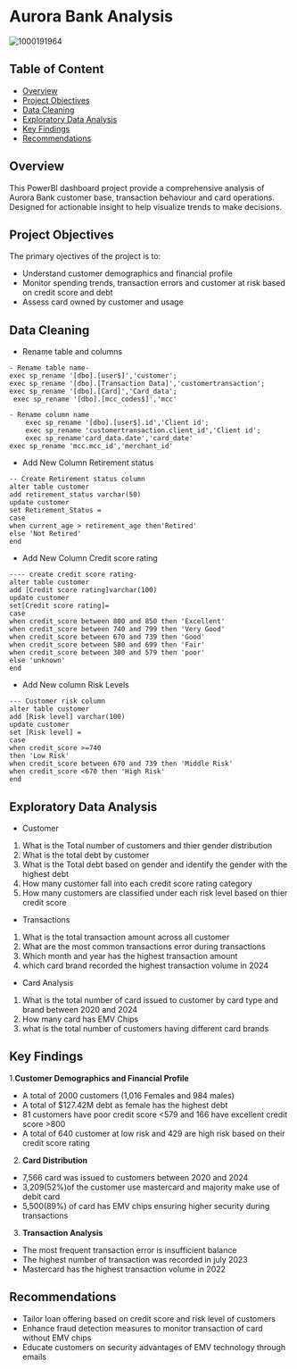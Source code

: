 # Aurora Bank Analysis 
![1000191964](https://github.com/user-attachments/assets/fe9e2d3d-9fc0-4e27-a5c3-79c35025b5f9)
## Table of Content
- [Overview](#overview)
- [Project Objectives](#project-objectives)
- [Data Cleaning](#data-cleaning)
- [Exploratory Data Analysis](#exploratory-data-analysis)
- [Key Findings](#key-findings)
- [Recommendations](#recommendations)

## Overview 
This PowerBI dashboard project provide a comprehensive analysis of Aurora Bank customer base, transaction behaviour and card operations. Designed for actionable insight to help visualize trends to make decisions.
## Project Objectives
The primary ojectives of the project is to:
- Understand customer demographics and financial profile
- Monitor spending trends, transaction errors and customer at risk based on credit score and debt
- Assess card owned by customer and usage

## Data Cleaning 
- Rename table and columns
```
- Rename table name-
exec sp_rename '[dbo].[user$]','customer';
exec sp_rename '[dbo].[Transaction Data]','customertransaction';
exec sp_rename '[dbo].[Card]','Card_data';
 exec sp_rename '[dbo].[mcc_codes$]','mcc'

- Rename column name
    exec sp_rename '[dbo].[user$].id','Client id';
	exec sp_rename 'customertransaction.client_id','Client id';
	exec sp_rename'card_data.date','card_date'
exec sp_rename 'mcc.mcc_id','merchant_id'
```
- Add New Column Retirement status 
```
-- Create Retirement status column
alter table customer
add retirement_status varchar(50)
update customer
set Retirement_Status =
case
when current_age > retirement_age then'Retired'
else 'Not Retired'
end
```
- Add New Column Credit score rating
```
---- create credit score rating-
alter table customer
add [Credit score rating]varchar(100)
update customer
set[Credit score rating]=
case
when credit_score between 800 and 850 then 'Excellent'
when credit_score between 740 and 799 then 'Very Good'
when credit_score between 670 and 739 then 'Good'
when credit_score between 580 and 699 then 'Fair'
when credit_score between 300 and 579 then 'poor'
else 'unknown'
end
```
- Add New column Risk Levels
```
--- Customer risk column
alter table customer
add [Risk level] varchar(100)
update customer
set [Risk level] =
case 
when credit_score >=740 
then 'Low Risk'
when credit_score between 670 and 739 then 'Middle Risk'
when credit_score <670 then 'High Risk'
end
```
## Exploratory Data Analysis 
- Customer
1. What is the Total number of customers and thier gender distribution
2. What is the total debt by customer
3. What is the Total debt based on gender and identify the gender with the highest debt
4. How many customer fall into each credit score rating category 
5. How many customers are classified under each risk level based on thier credit score

- Transactions
1. What is the total transaction amount across all customer
2. What are the most common transactions error during transactions
3. Which month and year has the highest transaction amount
4. which card brand recorded the highest transaction volume in 2024

- Card Analysis
1. What is the total number of card issued to customer by card type and brand between 2020 and 2024
2. How many card has EMV Chips
3. what is the total number of customers having different card brands

 ## Key Findings
1.**Customer Demographics and Financial Profile**
- A total of 2000 customers (1,016 Females and 984 males)
- A total of $127.42M debt as female has the highest debt
- 81 customers have poor credit score <579 and 166 have excellent credit score >800
- A total of 640 customer at low risk and 429 are high risk based on their credit score rating 

2. **Card Distribution**
- 7,566 card was issued to customers between 2020 and 2024
- 3,209(52%)of the customer use mastercard and majority make use of debit card
- 5,500(89%) of card has EMV chips ensuring higher security during transactions

3. **Transaction Analysis**
- The most frequent transaction error is insufficient balance
- The highest number of transaction was recorded in july 2023
- Mastercard has the highest transaction volume  in 2022

## Recommendations
- Tailor loan offering based on credit score and risk level of customers
- Enhance fraud detection measures to monitor transaction of card without EMV chips
- Educate customers on security advantages of EMV technology through emails
  
